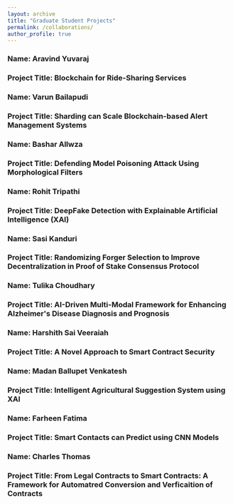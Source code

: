 ```yaml
---
layout: archive
title: "Graduate Student Projects"
permalink: /collaborations/
author_profile: true
---
```


### Name: Aravind Yuvaraj 
### Project Title:  Blockchain for Ride-Sharing Services

### Name: Varun Bailapudi 
### Project Title: Sharding can Scale Blockchain-based Alert Management Systems

### Name: Bashar Allwza 
### Project Title: Defending Model Poisoning Attack Using Morphological Filters 

### Name: Rohit Tripathi 
### Project Title: DeepFake Detection with Explainable Artificial Intelligence (XAI)

### Name: Sasi Kanduri 
### Project Title: Randomizing Forger Selection to Improve Decentralization in Proof of Stake Consensus Protocol

### Name: Tulika Choudhary 
### Project Title: AI-Driven Multi-Modal Framework for Enhancing Alzheimer's Disease Diagnosis and Prognosis

### Name: Harshith Sai Veeraiah 
### Project Title: A Novel Approach to Smart Contract Security

### Name: Madan Ballupet Venkatesh 
### Project Title: Intelligent Agricultural Suggestion System using XAI

### Name: Farheen Fatima
### Project Title: Smart Contacts can Predict using CNN Models

### Name: Charles Thomas
### Project Title: From Legal Contracts to Smart Contracts: A Framework for Automatred Conversion and Verficaition of Contracts
